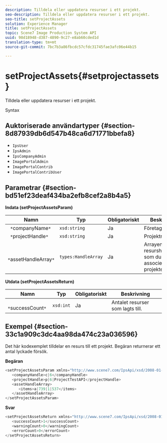```yaml
---
description: Tilldela eller uppdatera resurser i ett projekt.
seo-description: Tilldela eller uppdatera resurser i ett projekt.
seo-title: setProjectAssets
solution: Experience Manager
title: setProjectAssets
topic: Scene7 Image Production System API
uuid: 98d18948-d387-4890-9c27-e8ab60cded1d
translation-type: tm+mt
source-git-commit: 7bc7b3a86fbcdc57cfdc31745fae3afc06e44b15

---
```



# setProjectAssets{#setprojectassets}

Tilldela eller uppdatera resurser i ett projekt.

Syntax

## Auktoriserade användartyper {#section-8d87939db6d547b48ca6d71771bbefa8}

* `IpsUser`
* `IpsAdmin`
* `IpsCompanyAdmin`
* `ImagePortalAdmin`
* `ImagePortalContrib`
* `ImagePortalContribUser`

## Parametrar {#section-bd51ef23deaf434ba2efb8cef2a8b4a5}

**Indata (setProjectAssetsParam)**

| Namn | Typ | Obligatoriskt | Beskrivning |
|---|---|---|---|
| ` *`companyName`*` | `xsd:string` | Ja | Företagshandtag. |
| ` *`projectHandle`*` | `xsd:string` | Ja | Projektreferens. |
| ` *`assetHandleArray`*` | `types:HandleArray` | Ja | Arrayen med resurshandtag som du vill associera med projektet. |

**Utdata (setProjectAssetsReturn)**

| Namn | Typ | Obligatoriskt | Beskrivning |
|---|---|---|---|
| ` *`successCount`*` | `xsd:int` | Ja | Antalet resurser som lagts till. |

## Exempel {#section-33c1a909c3dc4aa98da474c23a036596}

Det här kodexemplet tilldelar en resurs till ett projekt. Begäran returnerar ett antal lyckade försök.

**Begäran**

```java
<setProjectAssetsParam xmlns="http://www.scene7.com/IpsApi/xsd/2008-01-15">
   <companyHandle>c|6</companyHandle>
   <projectHandle>p|6|ProjectTestAPI</projectHandle>
   <assetHandleArray>
      <items>a|739|1|537</items>
   </assetHandleArray>
</setProjectAssetsParam>
```

**Svar**

```java
<setProjectAssetsReturn xmlns="http://www.scene7.com/IpsApi/xsd/2008-01-15">
   <successCount>1</successCount>
   <warningCount>0</warningCount>
   <errorCount>0</errorCount>
</setProjectAssetsReturn>
```

